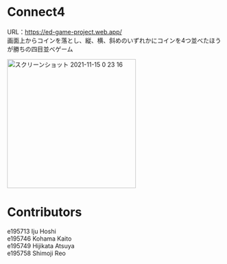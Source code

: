 # Connect4
URL：https://ed-game-project.web.app/  
画面上からコインを落とし、縦、横、斜めのいずれかにコインを4つ並べたほうが勝ちの四目並べゲーム  

<img width="300" alt="スクリーンショット 2021-11-15 0 23 16" src="https://user-images.githubusercontent.com/57646279/141687370-2de2b3a7-0b2b-4d7a-8193-9b193e1da2d8.png">


# Contributors
e195713 Iju Hoshi  
e195746 Kohama Kaito  
e195749 Hijikata Atsuya  
e195758 Shimoji Reo  
